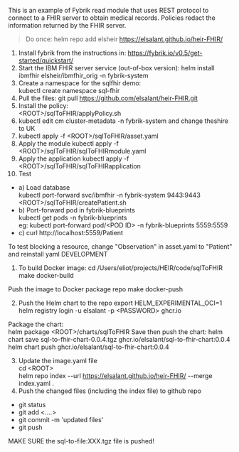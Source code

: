 This is an example of Fybrik read module that uses REST protocol to connect to a FHIR server to obtain medical records.
Policies redact the information returned by the FHIR server.


> Do once:
helm repo add elsheir https://elsalant.github.io/heir-FHIR/

1. Install fybrik from the instructions in: https://fybrik.io/v0.5/get-started/quickstart/
2. Start the IBM FHIR server service (out-of-box version):
helm install ibmfhir elsheir/ibmfhir_orig -n fybrik-system
3. Create a namespace for the sqlfhir demo:  
kubectl create namespace sql-fhir
3. Pull the files:
git pull https://github.com/elsalant/heir-FHIR.git
4. Install the policy:  
\<ROOT>/sqlToFHIR/applyPolicy.sh
5. kubectl edit cm cluster-metadata -n fybrik-system
and change theshire to UK
6. kubectl apply -f \<ROOT>/sqlToFHIR/asset.yaml
7. Apply the module
kubectl apply -f \<ROOT>/sqlToFHIR/sqlToFHIRmodule.yaml  
8. Apply the application
kubectl apply -f \<ROOT>/sqlToFHIR/sqlToFHIRapplication
9. Test
- a) Load database  
kubectl port-forward svc/ibmfhir -n fybrik-system 9443:9443  
\<ROOT>/sqlToFHIR/createPatient.sh
- b) Port-forward pod in fybrik-blueprints  
 kubectl get pods -n fybrik-blueprints  
eg: kubectl port-forward pod/\<POD ID> -n fybrik-blueprints 5559:5559
- c) curl http://localhost:5559/Patient

To test blocking a resource, change "Observation" in asset.yaml to "Patient" and reinstall yaml
DEVELOPMENT

1. To build Docker image:
cd /Users/eliot/projects/HEIR/code/sqlToFHIR
make docker-build

Push the image to Docker package repo
make docker-push

2. Push the Helm chart to the repo
export HELM_EXPERIMENTAL_OCI=1  
helm registry login -u elsalant -p \<PASSWORD> ghcr.io

Package the chart:  
helm package \<ROOT>/charts/sqlToFHIR
Save then push the chart:
helm chart save sql-to-fhir-chart-0.0.4.tgz ghcr.io/elsalant/sql-to-fhir-chart:0.0.4
helm chart push ghcr.io/elsalant/sql-to-fhir-chart:0.0.4

3. Update the image.yaml file  
cd \<ROOT>  
helm repo index --url https://elsalant.github.io/heir-FHIR/ --merge index.yaml .
4. Push the changed files (including the index file) to github repo
- git status
- git add <....>
- git commit -m 'updated files'
- git push 

MAKE SURE the sql-to-file:XXX.tgz file is pushed!
